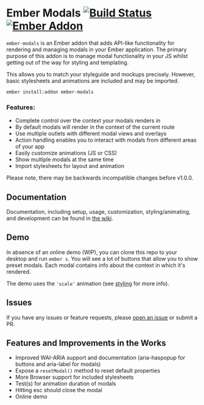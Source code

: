 Ember Modals [![Build Status](https://travis-ci.org/sir-dunxalot/ember-modals.svg?branch=master)](https://travis-ci.org/sir-dunxalot/ember-modals) [![Ember Addon](https://s3.amazonaws.com/images.jebbit.com/ember/badge.svg)](http://www.emberaddons.com)
======

`ember-modals` is an Ember addon that adds API-like functionality for rendering and managing modals in your Ember application. The primary purpose of this addon is to manage modal functionality in your JS whilst getting out of the way for styling and templating.

This allows you to match your styleguide and mockups precisely. However, basic stylesheets and animations are included and may be imported.

```
ember install:addon ember-modals
```

### Features:

- Complete control over the context your modals renders in
- By default modals will render in the context of the current route
- Use multiple outlets with different modal views and overlays
- Action handling enables you to interact with modals from different areas of your app
- Easily customize animations (JS or CSS)
- Show multiple modals at the same time
- Import stylesheets for layout and animation

Please note, there may be backwards incompatible changes before v1.0.0.


## Documentation

Documentation, including setup, usage, customization, styling/animating, and development can be found in [the wiki](https://github.com/sir-dunxalot/ember-modals/wiki).


## Demo

In absence of an online demo (WIP), you can clone this repo to your desktop and run `ember s`. You will see a lot of buttons that allow you to show preset modals. Each modal contains info about the context in which it's rendered.

The demo uses the `'scale'` animation (see [styling](https://github.com/sir-dunxalot/ember-modals/wiki/Styling) for more info).


## Issues

If you have any issues or feature requests, please [open an issue](https://github.com/sir-dunxalot/ember-modals/issues/new) or submit a PR.


## Features and Improvements in the Works

- Improved WAI-ARIA support and documentation (aria-haspopup for buttons and aria-label for modals)
- Expose a `resetModal()` method to reset default properties
- More Browser support for included stylesheets
- Test(s) for animation duration of modals
- Hitting esc should close the modal
- Online demo
